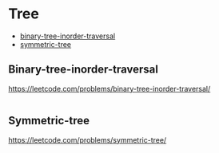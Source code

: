 # Tree
+ [binary-tree-inorder-traversal](#binary-tree-inorder-traversal)
+ [symmetric-tree](#symmetric-tree)

## Binary-tree-inorder-traversal
https://leetcode.com/problems/binary-tree-inorder-traversal/

```python


```

## Symmetric-tree
https://leetcode.com/problems/symmetric-tree/

```python

```
